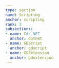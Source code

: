 ```yaml
---
type: section
name: Scripting
anchor: scripting
rank: 3
subsections:
- name: C#/.NET
  anchor: dotnet
- name: GDScript
  anchor: gdscript
- name: GDExtension
  anchor: gdextension
---
```

